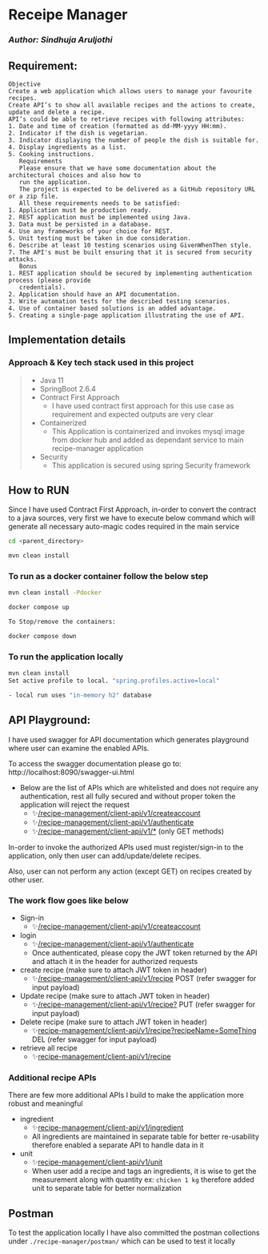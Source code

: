 # Receipe Manager

### _Author: Sindhuja Aruljothi_

## Requirement:
~~~
Objective
Create a web application which allows users to manage your favourite recipes.
Create API’s to show all available recipes and the actions to create, update and delete a recipe.
API’s could be able to retrieve recipes with following attributes:
1. Date and time of creation (formatted as dd‐MM‐yyyy HH:mm).
2. Indicator if the dish is vegetarian.
3. Indicator displaying the number of people the dish is suitable for.
4. Display ingredients as a list.
5. Cooking instructions.
   Requirements
   Please ensure that we have some documentation about the architectural choices and also how to
   run the application.
   The project is expected to be delivered as a GitHub repository URL or a zip file.
   All these requirements needs to be satisfied:
1. Application must be production ready.
2. REST application must be implemented using Java.
3. Data must be persisted in a database.
4. Use any frameworks of your choice for REST.
5. Unit testing must be taken in due consideration.
6. Describe at least 10 testing scenarios using GivenWhenThen style.
7. The API's must be built ensuring that it is secured from security attacks.
   Bonus
1. REST application should be secured by implementing authentication process (please provide
   credentials).
2. Application should have an API documentation.
3. Write automation tests for the described testing scenarios.
4. Use of container based solutions is an added advantage.
5. Creating a single-page application illustrating the use of API.
~~~

## Implementation details

### Approach & Key tech stack used in this project

> * Java 11
> * SpringBoot 2.6.4
> * Contract First Approach
>    * I have used contract first approach for this use case as requirement and expected outputs are very clear
> * Containerized
>    * This Application is containerized and invokes mysql image from docker hub and added as dependant service to main recipe-manager application  
> * Security
>    * This application is secured using spring Security framework

## How to RUN

Since I have used Contract First Approach, in-order to convert the contract to a java sources, very first we have to execute below command which will generate all necessary auto-magic codes required in the main service

```sh
cd <parent_directory>

mvn clean install
```


### To run as a docker container follow the below step
```sh
mvn clean install -Pdocker

docker compose up

To Stop/remove the containers: 

docker compose down
```

### To run the application locally
```sh
mvn clean install
Set active profile to local. "spring.profiles.active=local"

- local run uses "in-memory h2" database 
```

## API Playground:

I have used swagger for API documentation which generates playground where user can examine the enabled APIs. 

To access the swagger documentation please go to: http://localhost:8090/swagger-ui.html

* Below are the list of APIs which are whitelisted and does not require any authentication, rest all fully secured and without proper token the application will reject the request
  * ✨[/recipe-management/client-api/v1/createaccount](http://localhost:8090/recipe-management/client-api/v1/createaccount) 
  * ✨[/recipe-management/client-api/v1/authenticate](http://localhost:8090/recipe-management/client-api/v1/authenticate) 
  * ✨[/recipe-management/client-api/v1/*](http://localhost:8090/recipe-management/client-api/v1/*)  (only GET methods)

In-order to invoke the authorized APIs used must register/sign-in to the application, only then user can add/update/delete recipes. 

Also, user can not perform any action (except GET) on recipes created by other user.

### The work flow goes like below
* Sign-in
  * ✨[/recipe-management/client-api/v1/createaccount](http://localhost:8090/recipe-management/client-api/v1/createaccount) 
* login
  * ✨[/recipe-management/client-api/v1/authenticate](http://localhost:8090/recipe-management/client-api/v1/authenticate) 
  * Once authenticated, please copy the JWT token returned by the API and attach it in the header for authorized requests
* create recipe (make sure to attach JWT token in header)
  * ✨[/recipe-management/client-api/v1/recipe](http://localhost:8090/recipe-management/client-api/v1/recipe)  POST (refer swagger for input payload)
* Update recipe (make sure to attach JWT token in header)
  * ✨[/recipe-management/client-api/v1/recipe?](http://localhost:8090/recipe-management/client-api/v1/recipe?)  PUT (refer swagger for input payload)
* Delete recipe (make sure to attach JWT token in header)
  * ✨[recipe-management/client-api/v1/recipe?recipeName=SomeThing](http://localhost:8090/recipe-management/client-api/v1/recipe?recipeName=SomeThing) DEL (refer swagger for input payload) 
* retrieve all recipe
  * ✨[recipe-management/client-api/v1/recipe](http://localhost:8090/recipe-management/client-api/v1/recipe)

### Additional recipe APIs

There are few more additional APIs I build to make the application more robust and meaningful
* ingredient
  * ✨[recipe-management/client-api/v1/ingredient](http://localhost:8090/recipe-management/client-api/v1/ingredient)
  * All ingredients are maintained in separate table for better re-usability therefore enabled a separate API to handle data in it
* unit
  * ✨[recipe-management/client-api/v1/unit](http://localhost:8090/recipe-management/client-api/v1/unit)
  * When user add a recipe and tags an ingredients, it is wise to get the measurement along with quantity ex: `chicken 1 kg` therefore added unit to separate table for better normalization


## Postman
To test the application locally I have also committed the postman collections under `./recipe-manager/postman/` which can be used to test it locally



